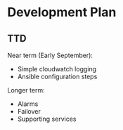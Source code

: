 # Development Plan 

## TTD 

Near term (Early September): 

- Simple cloudwatch logging 
- Ansible configuration steps 

Longer term:
- Alarms 
- Failover 
- Supporting services 
